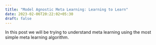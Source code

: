 ```yaml
---
title: "Model Agnostic Meta Learning: Learning to Learn"
date: 2023-02-06T20:22:02+05:30
draft: false
---
```


In this post we will be trying to understand meta learning using the most simple meta learning algorithm.